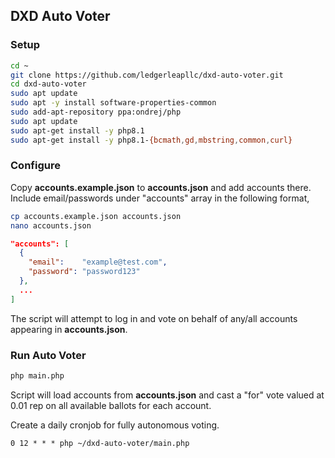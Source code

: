 ## DXD Auto Voter

### Setup

```bash
cd ~
git clone https://github.com/ledgerleapllc/dxd-auto-voter.git
cd dxd-auto-voter
sudo apt update
sudo apt -y install software-properties-common
sudo add-apt-repository ppa:ondrej/php
sudo apt update
sudo apt-get install -y php8.1
sudo apt-get install -y php8.1-{bcmath,gd,mbstring,common,curl}
```

### Configure

Copy **accounts.example.json** to **accounts.json** and add accounts there. Include email/passwords under "accounts" array in the following format,

```bash
cp accounts.example.json accounts.json
nano accounts.json
```

```json
"accounts": [
  {
    "email":    "example@test.com",
    "password": "password123"
  },
  ...
]
```

The script will attempt to log in and vote on behalf of any/all accounts appearing in **accounts.json**.

### Run Auto Voter

```bash
php main.php
```

Script will load accounts from **accounts.json** and cast a "for" vote valued at 0.01 rep on all available ballots for each account.

Create a daily cronjob for fully autonomous voting.

```
0 12 * * * php ~/dxd-auto-voter/main.php
```